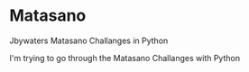 # Matasano
Jbywaters Matasano Challanges in Python

I'm trying to go through the Matasano Challanges with Python
